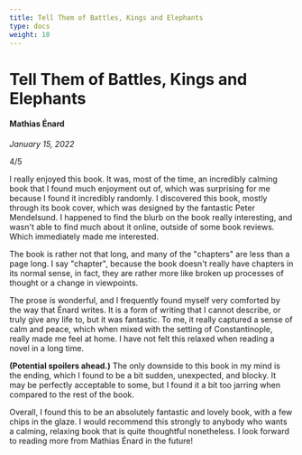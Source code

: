 ```yaml
---
title: Tell Them of Battles, Kings and Elephants
type: docs
weight: 10
---
```


# Tell Them of Battles, Kings and Elephants

#### Mathias Énard

*January 15, 2022*  

4/5  

I really enjoyed this book. It was, most of the time, an incredibly calming book that I found much enjoyment 
out of, which was surprising for me because I found it incredibly randomly. I discovered this book, mostly through 
its book cover, which was designed by the fantastic Peter Mendelsund. I happened to find the blurb on the book 
really interesting, and wasn't able to find much about it online, outside of some book reviews. Which immediately 
made me interested.  

The book is rather not that long, and many of the "chapters" are less than a page long. I say "chapter", because 
the book doesn't really have chapters in its normal sense, in fact, they are rather more like broken up processes 
of thought or a change in viewpoints.  

The prose is wonderful, and I frequently found myself very comforted by the way that Énard writes. It is a form 
of writing that I cannot describe, or truly give any life to, but it was fantastic. To me, it really captured a 
sense of calm and peace, which when mixed with the setting of Constantinople, really made me feel at home. I have 
not felt this relaxed when reading a novel in a long time. 

**(Potential spoilers ahead.)** The only downside to this book in my mind is the ending, which I found to be a bit 
sudden, unexpected, and blocky. It may be perfectly acceptable to some, but I found it a bit too jarring when 
compared to the rest of the book.  

Overall, I found this to be an absolutely fantastic and lovely book, with a few chips in the glaze. I would 
recommend this strongly to anybody who wants a calming, relaxing book that is quite thoughtful nonetheless. I 
look forward to reading more from Mathias Énard in the future! 